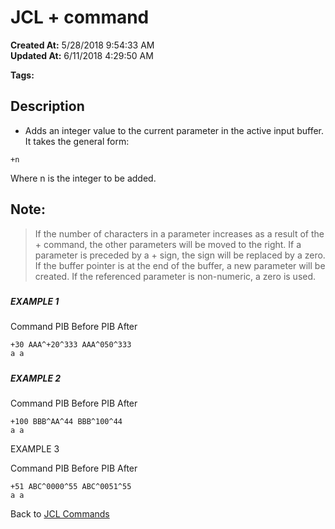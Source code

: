 # JCL + command

**Created At:** 5/28/2018 9:54:33 AM  
**Updated At:** 6/11/2018 4:29:50 AM  

**Tags:**
<badge text='buffer' vertical='middle' />
<badge text='input' vertical='middle' />
<badge text='jcl' vertical='middle' />

## Description 

+ Adds an integer value to the current parameter in the active input buffer. It takes the general form:

```
+n
```

Where n is the integer to be added.

## Note: 


> If the number of characters in a parameter increases as a result of the + command, the other parameters will be moved to the right. If a parameter is preceded by a + sign, the sign will be replaced by a zero. If the buffer pointer is at the end of the buffer, a new parameter will be created. If the referenced parameter is non-numeric, a zero is used.


##### 


##### EXAMPLE 1

Command PIB Before PIB After

```
+30 AAA^+20^333 AAA^050^333
a a
```

##### 


##### EXAMPLE 2

Command PIB Before PIB After

```
+100 BBB^AA^44 BBB^100^44
a a
```



EXAMPLE 3

Command PIB Before PIB After

```
+51 ABC^0000^55 ABC^0051^55
a a
```



Back to [JCL Commands](jcl-commands)


